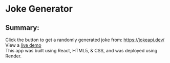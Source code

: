 # Joke Generator
## Summary:
Click the button to get a randomly generated joke from: <a>https://jokeapi.dev/</a> <br>
View a <a href="https://joke-generator-m50p.onrender.com" target="_blank">live demo</a> </br>
This app was built using React, HTML5, & CSS, and was deployed using Render.
